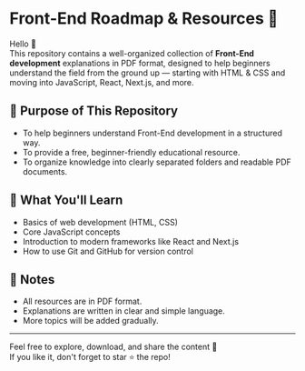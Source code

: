 # Front-End Roadmap & Resources 📘

Hello 👋  
This repository contains a well-organized collection of **Front-End development** explanations in PDF format, designed to help beginners understand the field from the ground up — starting with HTML & CSS and moving into JavaScript, React, Next.js, and more.

## 🎯 Purpose of This Repository

- To help beginners understand Front-End development in a structured way.
- To provide a free, beginner-friendly educational resource.
- To organize knowledge into clearly separated folders and readable PDF documents.

## 🧠 What You'll Learn

- Basics of web development (HTML, CSS)
- Core JavaScript concepts
- Introduction to modern frameworks like React and Next.js
- How to use Git and GitHub for version control

## 📌 Notes

- All resources are in PDF format.
- Explanations are written in clear and simple language.
- More topics will be added gradually.

---

Feel free to explore, download, and share the content 🤝  
If you like it, don't forget to star ⭐ the repo!
